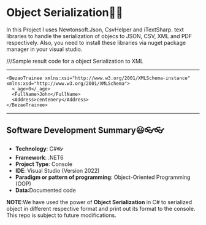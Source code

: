 ﻿# Object Serialization🤷‍♀️

 In this Project I uses Newtonsoft.Json, CsvHelper and iTextSharp.
 text libraries to handle the serialization of objecs to JSON, CSV, XML and PDF respectively.
 Also, you need to install these libraries via nuget package manager in your visual studio.

 

///Sample result code for a object Serialization to XML


***
	<BezaoTrainee xmlns:xsi="http://www.w3.org/2001/XMLSchema-instance" xmlns:xsd="http://www.w3.org/2001/XMLSchema">
	  <_age>0</_age>
	  <FullName>John</FullName>
	  <Address>centenery</Address>
	</BezaoTrainee>
***

## Software Development Summary😃👓👓
* **Technology**: C#👓
* **Framework**: .NET6
* **Project Type**: Console
* **IDE**: Visual Studio (Version 2022)
* **Paradigm or pattern of programming**: Object-Oriented Programming (OOP)
* **Data**:Documented code


**NOTE**:We have used the power of **Object Serialization** in C# to
serialized object in different respective format and print out its format to the console.
This repo is subject to future modifications.











